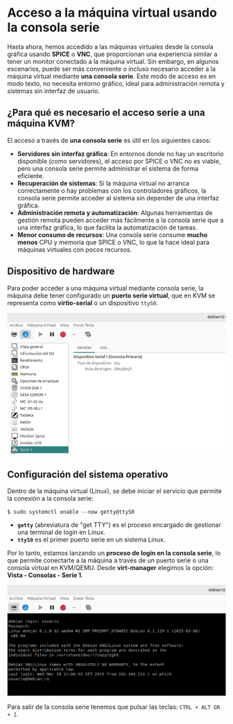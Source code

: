 # Acceso a la máquina virtual usando la consola serie

Hasta ahora, hemos accedido a las máquinas virtuales desde la consola gráfica usando **SPICE** o **VNC**, que proporcionan una experiencia similar a tener un monitor conectado a la máquina virtual. Sin embargo, en algunos escenarios, puede ser más conveniente o incluso necesario acceder a la máquina virtual mediante **una consola serie**.  Este modo de acceso es en modo texto, no necesita entorno gráfico, ideal para administración remota y sistemas sin interfaz de usuario.

## ¿Para qué es necesario el acceso serie a una máquina KVM?

El acceso a través de **una consola serie** es útil en los siguientes casos:  

* **Servidores sin interfaz gráfica**: En entornos donde no hay un escritorio disponible (como servidores), el acceso por SPICE o VNC no es viable, pero una consola serie permite administrar el sistema de forma eficiente.  
* **Recuperación de sistemas**: Si la máquina virtual no arranca correctamente o hay problemas con los controladores gráficos, la consola serie permite acceder al sistema sin depender de una interfaz gráfica.  
* **Administración remota y automatización**: Algunas herramientas de gestión remota pueden acceder más fácilmente a la consola serie que a una interfaz gráfica, lo que facilita la automatización de tareas.  
* **Menor consumo de recursos**: Una consola serie consume **mucho menos** CPU y memoria que SPICE o VNC, lo que la hace ideal para máquinas virtuales con pocos recursos.  

## Dispositivo de hardware 

Para poder acceder a una máquina virtual mediante consola serie, la máquina debe tener configurado un **puerto serie virtual**, que en KVM se representa como **virtio-serial** o un dispositivo `ttyS0`. 

![serie](img/serie1.png)

## Configuración del sistema operativo

Dentro de la máquina virtual (Linux), se debe iniciar el servicio que permite la conexión a la consola serie:  

```
$ sudo systemctl enable --now getty@ttyS0
```

* **`getty`** (abreviatura de "get TTY") es el proceso encargado de gestionar una terminal de login en Linux.  
* **`ttyS0`** es el primer puerto serie en un sistema Linux.  

Por lo tanto, estamos lanzando un **proceso de login en la consola serie**, lo que permite conectarte a la máquina a través de un puerto serie o una consola virtual en KVM/QEMU. Desde **virt-manager** elegimos la opción: **Vista - Consolas - Serie 1**.

![serie](img/serie2.png)

Para salir de la consola serie tenemos que pulsar las teclas: `CTRL + ALT GR + ]`.